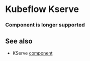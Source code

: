 # Kubeflow Kserve

### Component is longer supported

## See also

- KServe [component](https://github.com/epam/hub-kubeflow-components/tree/develop/kserve)